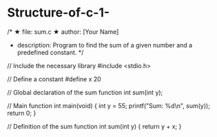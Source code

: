 # Structure-of-c-1-
/*
★ file: sum.c
★ author: [Your Name]
* description: Program to find the sum of a given number and a predefined constant.
*/

// Include the necessary library
#include <stdio.h>

// Define a constant
#define x 20

// Global declaration of the sum function
int sum(int y);

// Main function
int main(void) {
    int y = 55;
    printf("Sum: %d\n", sum(y));
    return 0;
}

// Definition of the sum function
int sum(int y) {
    return y + x;
}
